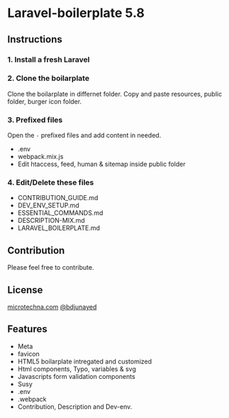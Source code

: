 # Laravel-boilerplate 5.8

## Instructions

### 1. Install a fresh Laravel

### 2. Clone the boilarplate

Clone the boilarplate in differnet folder. 
Copy and paste resources, public folder, burger icon folder.

### 3. Prefixed files

Open the `-` prefixed files and add content in needed.
* .env
* webpack.mix.js
* Edit htaccess, feed, human & sitemap inside public folder

### 4. Edit/Delete these files

+ CONTRIBUTION_GUIDE.md
+ DEV_ENV_SETUP.md
+ ESSENTIAL_COMMANDS.md
+ DESCRIPTION-MIX.md
+ LARAVEL_BOILERPLATE.md

## Contribution

Please feel free to contribute.

## License

[microtechna.com](http:/microtechna.com)
[@bdjunayed](https://twitter.com/bdjunayed)

## Features

+ Meta
+ favicon
+ HTML5 boilarplate intregated and customized
+ Html components, Typo, variables & svg
+ Javascripts form validation components
+ Susy
+ .env
+ .webpack
+ Contribution, Description and Dev-env.